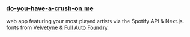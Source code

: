 ### [do-you-have-a-crush-on.me](https://www.do-you-have-a-crush-on.me/)
web app featuring your most played artists via the Spotify API & Next.js. fonts from [Velvetyne](https://velvetyne.fr/) & [Full Auto Foundry](https://fullautofoundry.com/pagenotfound/).
